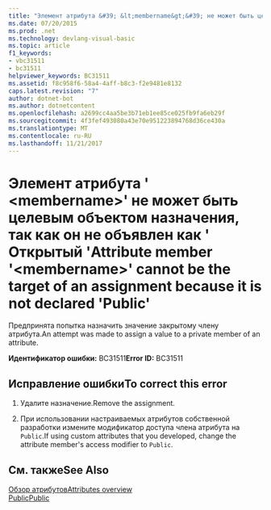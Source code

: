 ```yaml
---
title: "Элемент атрибута &#39; &lt;membername&gt;&#39; не может быть целевым объектом назначения, так как он не объявлен как &#39; Открытый &#39;"
ms.date: 07/20/2015
ms.prod: .net
ms.technology: devlang-visual-basic
ms.topic: article
f1_keywords:
- vbc31511
- bc31511
helpviewer_keywords: BC31511
ms.assetid: f8c958f6-58a4-4aff-b8c3-f2e9481e8132
caps.latest.revision: "7"
author: dotnet-bot
ms.author: dotnetcontent
ms.openlocfilehash: a2699cc4aa5be3b71eb1ee85ce025fb9fa6eb29f
ms.sourcegitcommit: 4f3fef493080a43e70e951223894768d36ce430a
ms.translationtype: MT
ms.contentlocale: ru-RU
ms.lasthandoff: 11/21/2017
---
```

# <a name="attribute-member-39ltmembernamegt39-cannot-be-the-target-of-an-assignment-because-it-is-not-declared-39public39"></a><span data-ttu-id="857ac-102">Элемент атрибута &#39; &lt;membername&gt;&#39; не может быть целевым объектом назначения, так как он не объявлен как &#39; Открытый &#39;</span><span class="sxs-lookup"><span data-stu-id="857ac-102">Attribute member &#39;&lt;membername&gt;&#39; cannot be the target of an assignment because it is not declared &#39;Public&#39;</span></span>
<span data-ttu-id="857ac-103">Предпринята попытка назначить значение закрытому члену атрибута.</span><span class="sxs-lookup"><span data-stu-id="857ac-103">An attempt was made to assign a value to a private member of an attribute.</span></span>  
  
 <span data-ttu-id="857ac-104">**Идентификатор ошибки:** BC31511</span><span class="sxs-lookup"><span data-stu-id="857ac-104">**Error ID:** BC31511</span></span>  
  
## <a name="to-correct-this-error"></a><span data-ttu-id="857ac-105">Исправление ошибки</span><span class="sxs-lookup"><span data-stu-id="857ac-105">To correct this error</span></span>  
  
1.  <span data-ttu-id="857ac-106">Удалите назначение.</span><span class="sxs-lookup"><span data-stu-id="857ac-106">Remove the assignment.</span></span>  
  
2.  <span data-ttu-id="857ac-107">При использовании настраиваемых атрибутов собственной разработки измените модификатор доступа члена атрибута на `Public`.</span><span class="sxs-lookup"><span data-stu-id="857ac-107">If using custom attributes that you developed, change the attribute member's access modifier to `Public`.</span></span>  
  
## <a name="see-also"></a><span data-ttu-id="857ac-108">См. также</span><span class="sxs-lookup"><span data-stu-id="857ac-108">See Also</span></span>  
 [<span data-ttu-id="857ac-109">Обзор атрибутов</span><span class="sxs-lookup"><span data-stu-id="857ac-109">Attributes overview</span></span>](~/docs/visual-basic/programming-guide/concepts/attributes/index.md)  
 [<span data-ttu-id="857ac-110">Public</span><span class="sxs-lookup"><span data-stu-id="857ac-110">Public</span></span>](../../visual-basic/language-reference/modifiers/public.md)
